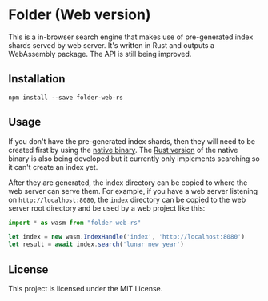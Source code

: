# Folder (Web version)

This is a in-browser search engine that makes use of pre-generated index shards served by web server. It's
written in Rust and outputs a WebAssembly package. The API is still being improved.

## Installation

```
npm install --save folder-web-rs
```

## Usage

If you don't have the pre-generated index shards, then they will need to be created first by using
the [native binary](https://github.com/veeableful/folder). The [Rust version](https://github.com/veeableful/folder-rs) of the native binary is also being developed but it currently only implements searching so it can't create an index yet.

After they are generated, the index directory can be copied to where the web server can serve them. For example, if you have a web server listening on `http://localhost:8080`, the `index` directory can be copied to the web server root directory and be used by a web project like this:

```javascript
import * as wasm from "folder-web-rs"

let index = new wasm.IndexHandle('index', 'http://localhost:8080')
let result = await index.search('lunar new year')
```

## License

This project is licensed under the MIT License.

